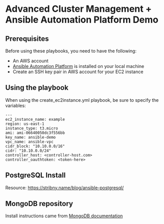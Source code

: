 # Advanced Cluster Management + Ansible Automation Platform Demo

## Prerequisites

Before using these playbooks, you need to have the following:

- An AWS account
- [Ansible Automation Platform](https://developers.redhat.com/products/ansible/download) is installed on your local machine
- Create an SSH key pair in AWS account for your EC2 instance

## Using the playbook 
When using the create_ec2instance.yml playbook, be sure to specify the variables:
```
---
ec2_instance_name: example
region: us-east-1
instance_type: t3.micro
ami: ami-06640050dc3f556bb
key_name: ansible-demo
vpc_name: ansible-vpc
cidr_block: "10.10.0.0/16"
cidr: "10.10.0.0/24"
controller_host: <controller-host.com>
controller_oauthtoken: <token-here>
```
## PostgreSQL Install 
Resource: https://stribny.name/blog/ansible-postgresql/

## MongoDB repository

Install instructions came from [MongoDB documentation](https://www.mongodb.com/docs/manual/tutorial/install-mongodb-on-red-hat/)
